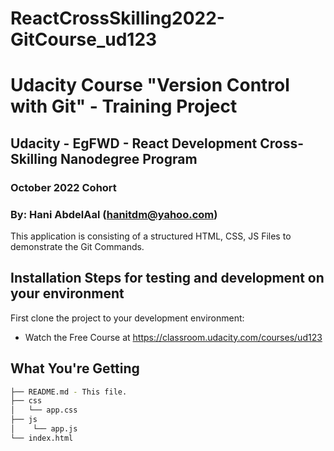 # ReactCrossSkilling2022-GitCourse_ud123
# Udacity Course "Version Control with Git" - Training Project
## Udacity - EgFWD - React Development Cross-Skilling Nanodegree Program
### October 2022 Cohort
### By: Hani AbdelAal (hanitdm@yahoo.com)

This application is consisting of a structured HTML, CSS, JS Files to demonstrate the Git Commands. 

## Installation Steps for testing and development on your environment

First clone the project to your development environment:
- Watch the Free Course at https://classroom.udacity.com/courses/ud123

## What You're Getting

```bash
├── README.md - This file.
├── css
│   └── app.css
├── js
│    └── app.js
└── index.html

```

